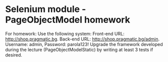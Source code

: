 # Selenium module - PageObjectModel homework

For homework:
Use the following system:
Front-end URL: http://shop.pragmatic.bg. Back-end URL: http://shop.pragmatic.bg/admin. Username: admin, Password: parola123! Upgrade the framework developed during the lecture (PageObjectModelStatic) by writing at least 3 tests if desired.
